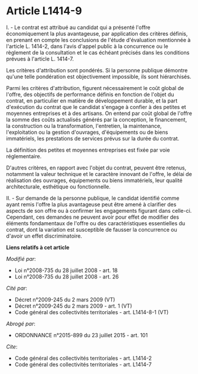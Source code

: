 # Article L1414-9

I. - Le contrat est attribué au candidat qui a présenté l'offre économiquement la plus avantageuse, par application des
critères définis, en prenant en compte les conclusions de l'étude d'évaluation mentionnée à l'article L. 1414-2, dans l'avis
d'appel public à la concurrence ou le règlement de la consultation et le cas échéant précisés dans les conditions prévues à
l'article L. 1414-7. 

Les critères d'attribution sont pondérés. Si la personne publique démontre qu'une telle pondération est objectivement
impossible, ils sont hiérarchisés. 

Parmi les critères d'attribution, figurent nécessairement le coût global de l'offre, des objectifs de performance définis en
fonction de l'objet du contrat, en particulier en matière de développement durable, et la part d'exécution du contrat que le
candidat s'engage à confier à des petites et moyennes entreprises et à des artisans. On entend par coût global de l'offre la
somme des coûts actualisés générés par la conception, le financement, la construction ou la transformation, l'entretien, la
maintenance, l'exploitation ou la gestion d'ouvrages, d'équipements ou de biens immatériels, les prestations de services
prévus sur la durée du contrat.

La définition des petites et moyennes entreprises est fixée par voie réglementaire.

D'autres critères, en rapport avec l'objet du contrat, peuvent être retenus, notamment la valeur technique et le caractère
innovant de l'offre, le délai de réalisation des ouvrages, équipements ou biens immatériels, leur qualité architecturale,
esthétique ou fonctionnelle.

II. - Sur demande de la personne publique, le candidat identifié comme ayant remis l'offre la plus avantageuse peut être
amené à clarifier des aspects de son offre ou à confirmer les engagements figurant dans celle-ci. Cependant, ces demandes ne
peuvent avoir pour effet de modifier des éléments fondamentaux de l'offre ou des caractéristiques essentielles du contrat,
dont la variation est susceptible de fausser la concurrence ou d'avoir un effet discriminatoire.

**Liens relatifs à cet article**

_Modifié par_:

  - Loi n°2008-735 du 28 juillet 2008 - art. 18
  - Loi n°2008-735 du 28 juillet 2008 - art. 26

_Cité par_:

  - Décret n°2009-245 du 2 mars 2009 (VT)
  - Décret n°2009-245 du 2 mars 2009 - art. 1 (VT)
  - Code général des collectivités territoriales - art. L1414-8-1 (VT)

_Abrogé par_:

  - ORDONNANCE n°2015-899 du 23 juillet 2015 - art. 101

_Cite_:

  - Code général des collectivités territoriales - art. L1414-2
  - Code général des collectivités territoriales - art. L1414-7
